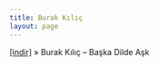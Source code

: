 ```yaml
---
title: Burak Kılıç
layout: page
---
```


<a href="https://cloud.mail.ru/public/c79390887531/Burak%20K%C4%B1l%C4%B1%C3%A7%20-%20Ba%C5%9Fka%20Dilde%20A%C5%9Fk" target="_blank">[indir]</a>  »  Burak Kılıç &#8211; Başka Dilde Aşk